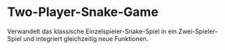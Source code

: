 # Two-Player-Snake-Game

Verwandelt das klassische Einzelspieler-Snake-Spiel in ein Zwei-Spieler-Spiel und integriert gleichzeitig neue Funktionen.
